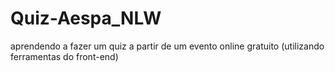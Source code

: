 # Quiz-Aespa_NLW
aprendendo a fazer um quiz a partir de um evento online gratuito (utilizando ferramentas do front-end)
